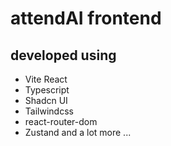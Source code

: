 # attendAI frontend

## developed using

- Vite React
- Typescript
- Shadcn UI
- Tailwindcss
- react-router-dom
- Zustand
  and a lot more ...
